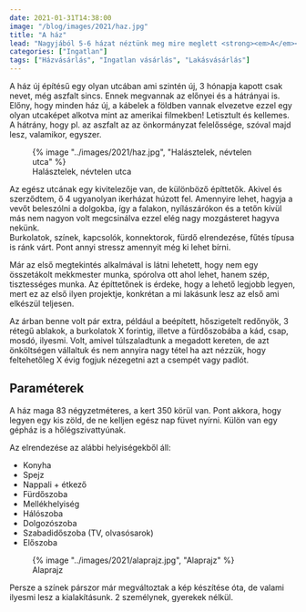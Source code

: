 ```yaml
---
date: 2021-01-31T14:38:00
image: "/blog/images/2021/haz.jpg"
title: "A ház"
lead: "Nagyjából 5-6 házat néztünk meg mire meglett <strong><em>A</em></strong> ház. Elég határozott elképzeléseim voltak hogy mit szeretnék, miben vagyok hajlandó kompromisszumot kötni, így egészen hamar rátaláltam arra amit kerestem. Ez annak is köszönhető, hogy már évek óta tervezgettem, álmodoztam, bújtam a Pinterestet ötletek után.<br>Persze mondanom sem kell, életem otthona nem egy 80nm-es ikerház, de a jelen körülmények és anyagi helyzettel is el tudtam egy olyan otthont képzelni amit imádni tudnék."
categories: ["Ingatlan"]
tags: ["Házvásárlás", "Ingatlan vásárlás", "Lakásvásárlás"]
---
```


<p>A ház új építésű egy olyan utcában ami szintén új, 3 hónapja kapott csak nevet, még aszfalt sincs. Ennek megvannak az előnyei és a hátrányai is. Előny, hogy minden ház új, a kábelek a földben vannak elvezetve ezzel egy olyan utcaképet alkotva mint az amerikai filmekben! Letisztult és kellemes.<br>A hátrány, hogy pl. az aszfalt az az önkormányzat felelőssége, szóval majd lesz, valamikor, egyszer.</p>

<div class="project-image-wrapper">
    <figure>
        {% image "../images/2021/haz.jpg", "Halásztelek, névtelen utca" %}
        <figcaption>Halásztelek, névtelen utca</figcaption>
    </figure>
</div>

<p>Az egész utcának egy kivitelezője van, de különböző építtetők. Akivel és szerződtem, ő 4 ugyanolyan ikerházat húzott fel. Amennyire lehet, hagyja a vevőt beleszólni a dolgokba, így a falakon, nyílászárókon és a tetőn kívül más nem nagyon volt megcsinálva ezzel elég nagy mozgásteret hagyva nekünk.<br>Burkolatok, színek, kapcsolók, konnektorok, fürdő elrendezése, fűtés típusa is ránk várt. Pont annyi stressz amennyit még ki lehet bírni.</p>

<p>Már az első megtekintés alkalmával is látni lehetett, hogy nem egy összetákolt mekkmester munka, spórolva ott ahol lehet, hanem szép, tisztességes munka. Az építtetőnek is érdeke, hogy a lehető legjobb legyen, mert ez az első ilyen projektje, konkrétan a mi lakásunk lesz az első ami elkészül teljesen.</p>

<p>Az árban benne volt  pár extra, például a beépített, hőszigetelt redőnyök, 3 rétegű ablakok, a burkolatok X forintig, illetve a fürdőszobába a kád, csap, mosdó, ilyesmi. Volt, amivel túlszaladtunk a megadott kereten, de azt önköltségen vállaltuk és nem annyira nagy tétel ha azt nézzük, hogy feltehetőleg X évig fogjuk nézegetni azt a csempét vagy padlót.</p>

<h2>Paraméterek</h2>

<p>A ház maga 83 négyzetméteres, a kert 350 körül van. Pont akkora, hogy legyen egy kis zöld, de ne kelljen egész nap füvet nyírni. Külön van egy gépház is a hőlégszivattyúnak.</p>

<p>Az elrendezése az alábbi helyiségekből áll:</p>

<ul>
    <li>Konyha</li>
    <li>Spejz</li>
    <li>Nappali + étkező</li>
    <li>Fürdőszoba</li>
    <li>Mellékhelyiség</li>
    <li>Hálószoba</li>
    <li>Dolgozószoba</li>
    <li>Szabadidőszoba (TV, olvasósarok)</li>
    <li>Előszoba</li>
</ul>

<div class="project-image-wrapper">
    <figure>
        {% image "../images/2021/alaprajz.jpg", "Alaprajz" %}
        <figcaption>Alaprajz</figcaption>
    </figure>
</div>

<p>Persze a színek párszor már megváltoztak a kép készítése óta, de valami ilyesmi lesz a kialakításunk. 2 személynek, gyerekek nélkül.</p>
